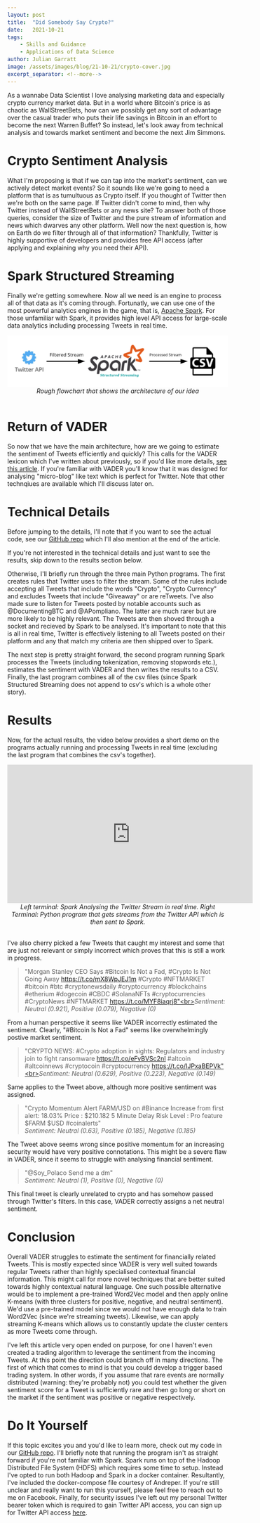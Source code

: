 ```yaml
---
layout: post
title:  "Did Somebody Say Crypto?"
date:   2021-10-21
tags: 
    - Skills and Guidance
    - Applications of Data Science
author: Julian Garratt
image: /assets/images/blog/21-10-21/crypto-cover.jpg
excerpt_separator: <!--more-->
---
```


<style>
    img.center {
        display: block;
        margin: 0 auto;
    }
    iframe {
        display: block;
        margin: 0 auto;
    }
</style>

As a wannabe Data Scientist I love analysing marketing data and especially crypto currency market data. But in a world where Bitcoin's price is as chaotic as WallStreetBets, how can we possibly get any sort of advantage over the casual trader who puts their life savings in Bitcoin in an effort to become the next Warren Buffet? So instead, let's look away from technical analysis and towards market sentiment and become the next Jim Simmons.

<!--more-->

# Crypto Sentiment Analysis
What I'm proposing is that if we can tap into the market's sentiment, can we actively detect market events? So it sounds like we're going to need a platform that is as tumultuous as Crypto itself. If you thought of Twitter then we're both on the same page. If Twitter didn't come to mind, then why Twitter instead of WallStreetBets or any news site? To answer both of those queries, consider the size of Twitter and the pure stream of information and news which dwarves any other platform. Well now the next question is, how on Earth do we filter through all of that information? Thankfully, Twitter is highly supportive of developers and provides free API access (after applying and explaining why you need their API).<br>

# Spark Structured Streaming 
Finally we're getting somewhere. Now all we need is an engine to process all of that data as it's coming through. Fortunatly, we can use one of the most powerful analytics engines in the game, that is, <a href="https://spark.apache.org/" target="_blank">Apache Spark</a>. For those unfamiliar with Spark, it provides high level API access for large-scale data analytics including processing Tweets in real time.

<img class="center" src="/assets/images/blog/21-10-21/flowchart.png" alt="Spark Streaming Flowchart">
<center><i>Rough flowchart that shows the architecture of our idea</i></center>
<br>

# Return of VADER
So now that we have the main architecture, how are we going to estimate the sentiment of Tweets efficiently and quickly? This calls for the VADER lexicon which I've written about previously, so if you'd like more details, <a href="https://unswdata.com/blog/2021/04/15/trading-stocks-based-on-sentiment/" target="_blank">see this article</a>. If you're familiar with VADER you'll know that it was designed for analysing "micro-blog" like text which is perfect for Twitter. Note that other technqiues are available which I'll discuss later on.
<br>

# Technical Details
Before jumping to the details, I'll note that if you want to see the actual code, see our <a href="https://github.com/MillenniumForce/DataSoc-Projects" target="_blank">GitHub repo</a> which I'll also mention at the end of the article. <br>

If you're not interested in the technical details and just want to see the results, skip down to the results section below. <br>

Otherwise, I'll briefly run through the three main Python programs. The first creates rules that Twitter uses to filter the stream. Some of the rules include accepting all Tweets that include the words "Crypto", "Crypto Currency" and excludes Tweets that include "Giveaway" or are reTweets. I've also made sure to listen for Tweets posted by notable accounts such as @DocumentingBTC and @APompliano. The latter are much rarer but are more likely to be highly relevant. The Tweets are then shoved through a socket and recieved by Spark to be analysed. It's important to note that this is all in real time, Twitter is effectively listening to all Tweets posted on their platform and any that match my criteria are then shipped over to Spark.<br>

The next step is pretty straight forward, the second program running Spark processes the Tweets (including tokenization, removing stopwords etc.), estimates the sentiment with VADER and then writes the results to a CSV. Finally, the last program combines all of the csv files (since Spark Structured Streaming does not append to csv's which is a whole other story).

# Results
Now, for the actual results, the video below provides a short demo on the programs actually running and processing Tweets in real time (excluding the last program that combines the csv's together).
<br>
<iframe width="560" height="315" src="https://www.youtube.com/embed/2lQ3aX5egug" title="YouTube video player" frameborder="0" allow="accelerometer; autoplay; clipboard-write; encrypted-media; gyroscope; picture-in-picture" allowfullscreen></iframe>
<center><i>Left terminal: Spark Analysing the Twitter Stream in real time. Right Terminal: Python program that gets streams from the Twitter API which is then sent to Spark.</i></center>
<br>

I've also cherry picked a few Tweets that caught my interest and some that are just not relevant or simply incorrect which proves that this is still a work in progress.

> "Morgan Stanley CEO Says #Bitcoin Is Not a Fad, #Crypto Is Not Going Away https://t.co/mX8WpJEJ1m  #Crypto #NFTMARKET #bitcoin #btc #cryptonewsdaily #cryptocurrency #blockchains  #etherium #dogecoin #CBDC #SolanaNFTs #cryptocurrencies #CryptoNews #NFTMARKET https://t.co/MYF8iaqrj8"<br><i>Sentiment: Neutral (0.921), Positive (0.079), Negative (0)</i><br>

From a human perspective it seems like VADER incorrectly estimated the sentiment. Clearly, "#Bitcoin Is Not a Fad" seems like overwhelmingly postive market sentiment.

> "CRYPTO NEWS:  #Crypto adoption in sights: Regulators and industry join to fight ransomware https://t.co/eFvBVSc2nI #altcoin #altcoinnews #cryptocoin #cryptocurrency https://t.co/IJPxaBEPVk"<br><i>Sentiment: Neutral (0.629), Positive (0.223), Negative (0.149)</i><br>

Same applies to the Tweet above, although more positive sentiment was assigned.

> "Crypto Momentum Alert FARM/USD on #Binance Increase from first alert: 18.03% Price : $210.182 5 Minute Delay Risk Level : Pro feature $FARM $USD #coinalerts"<br><i>Sentiment: Neutral (0.63), Positive (0.185), Negative (0.185)</i><br>

The Tweet above seems wrong since positive momentum for an increasing security would have very positive connotations. This might be a severe flaw in VADER, since it seems to struggle with analysing financial sentiment.

> "@Soy_Polaco Send me a dm"<br><i>Sentiment: Neutral (1), Positive (0), Negative (0)</i> <br>

This final tweet is clearly unrelated to crypto and has somehow passed through Twitter's filters. In this case, VADER correctly assigns a net neutral sentiment.<br>

# Conclusion
Overall VADER struggles to estimate the sentiment for financially related Tweets. This is mostly expected since VADER is very well suited towards regular Tweets rather than highly specialised contextual financial information. This might call for more novel techniques that are better suited towards highly contextual natural language. One such possible alternative would be to implement a pre-trained Word2Vec model and then apply online K-means (with three clusters for positive, negative, and neutral sentiment). We'd use a pre-trained model since we would not have enough data to train Word2Vec (since we're streaming tweets). Likewise, we can apply streaming K-means which allows us to constantly update the cluster centers as more Tweets come through.<br>

I've left this article very open ended on purpose, for one I haven't even created a trading algorithm to leverage the sentiment from the incoming Tweets. At this point the direction could branch off in many directions. The first of which that comes to mind is that you could develop a trigger based trading system. In other words, if you assume that rare events are normally distributed (warning: they're probably not) you could test whether the given sentiment score for a Tweet is sufficiently rare and then go long or short on the market if the sentiment was positive or negative respectively.<br>

# Do It Yourself 
If this topic excites you and you'd like to learn more, check out my code in our <a href="https://github.com/MillenniumForce/DataSoc-Projects" target="_blank">GitHub repo</a>. I'll briefly note that running the program isn't as straight forward if you're not familiar with Spark. Spark runs on top of the Hadoop Distributed File System (HDFS) which requires some time to setup. Instead I've opted to run both Hadoop and Spark in a docker container. Resultantly, I've included the docker-compose file courtesy of Andreper. If you're still unclear and really want to run this yourself, please feel free to reach out to me on Facebook. Finally, for security issues I've left out my personal Twitter bearer token which is required to gain Twitter API access, you can sign up for Twitter API access <a href="https://developer.twitter.com/en/apply-for-access" target="_blank">here</a>.